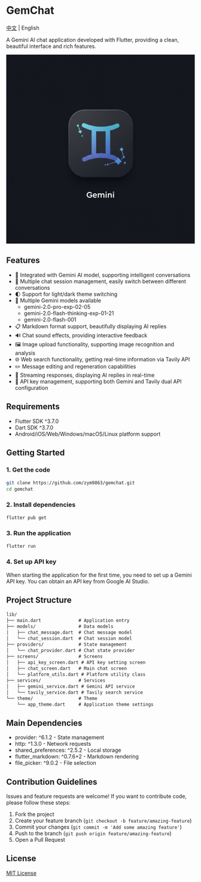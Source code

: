 # GemChat

[中文](README.md) | English

A Gemini AI chat application developed with Flutter, providing a clean, beautiful interface and rich features.

![GemChat App Icon](assets/image_fx_.jpg)

## Features

- 🤖 Integrated with Gemini AI model, supporting intelligent conversations
- 💬 Multiple chat session management, easily switch between different conversations
- 🌓 Support for light/dark theme switching
- 🔄 Multiple Gemini models available
  - gemini-2.0-pro-exp-02-05
  - gemini-2.0-flash-thinking-exp-01-21
  - gemini-2.0-flash-001
- 📋 Markdown format support, beautifully displaying AI replies
- 🔊 Chat sound effects, providing interactive feedback
- 🖼️ Image upload functionality, supporting image recognition and analysis
- 🌐 Web search functionality, getting real-time information via Tavily API
- ✏️ Message editing and regeneration capabilities
- 🔄 Streaming responses, displaying AI replies in real-time
- 🔑 API key management, supporting both Gemini and Tavily dual API configuration

## Requirements

- Flutter SDK ^3.7.0
- Dart SDK ^3.7.0
- Android/iOS/Web/Windows/macOS/Linux platform support

## Getting Started

### 1. Get the code

```bash
git clone https://github.com/zym9863/gemchat.git
cd gemchat
```

### 2. Install dependencies

```bash
flutter pub get
```

### 3. Run the application

```bash
flutter run
```

### 4. Set up API key

When starting the application for the first time, you need to set up a Gemini API key. You can obtain an API key from Google AI Studio.

## Project Structure

```
lib/
├── main.dart              # Application entry
├── models/                # Data models
│   ├── chat_message.dart  # Chat message model
│   └── chat_session.dart  # Chat session model
├── providers/             # State management
│   └── chat_provider.dart # Chat state provider
├── screens/               # Screens
│   ├── api_key_screen.dart # API key setting screen
│   ├── chat_screen.dart   # Main chat screen
│   └── platform_utils.dart # Platform utility class
├── services/              # Services
│   ├── gemini_service.dart # Gemini API service
│   └── tavily_service.dart # Tavily search service
└── theme/                 # Theme
    └── app_theme.dart     # Application theme settings
```

## Main Dependencies

- provider: ^6.1.2 - State management
- http: ^1.3.0 - Network requests
- shared_preferences: ^2.5.2 - Local storage
- flutter_markdown: ^0.7.6+2 - Markdown rendering
- file_picker: ^9.0.2 - File selection

## Contribution Guidelines

Issues and feature requests are welcome! If you want to contribute code, please follow these steps:

1. Fork the project
2. Create your feature branch (`git checkout -b feature/amazing-feature`)
3. Commit your changes (`git commit -m 'Add some amazing feature'`)
4. Push to the branch (`git push origin feature/amazing-feature`)
5. Open a Pull Request

## License

[MIT License](LICENSE)